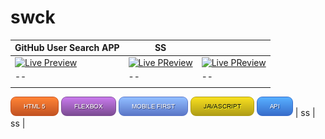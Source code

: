# swck

| GitHub User Search APP | SS  |  |
| -- | -- |-- |
| [![Live Preview](https://raw.githubusercontent.com/swckd/GitHub-user-search-app/gh-pages/assets/screenshot.jpg)](https://github.com/swckd/GitHub-user-search-app?tab=readme-ov-file) | [![Live PReview](https://raw.githubusercontent.com/swckd/TOP-Foundations-LandingPage/main/assets/images/descarga.png)](https://swckd.github.io/TOP-Foundations-LandingPage/) | [![Live PReview](https://raw.githubusercontent.com/swckd/TOP-Foundations-LandingPage/main/assets/images/descarga.png)](https://swckd.github.io/TOP-Foundations-LandingPage/) | ss |
| -- | -- |-- |
| <picture>
  <img alt="HTML 5" src="https://raw.githubusercontent.com/swckd/swckd/main/assets/img/HTML5.png">
</picture>

<picture>
  <img alt="Flexbox" src="https://raw.githubusercontent.com/swckd/swckd/main/assets/img/FLEXBOX.png">
</picture>

<picture>
  <img alt="Mobile First" src="https://raw.githubusercontent.com/swckd/swckd/main/assets/img/MOBILE%20FIRST.png">
</picture>

<picture>
  <img alt="Javascript" src="https://raw.githubusercontent.com/swckd/swckd/main/assets/img/JAVASCRIPT.png">
</picture>

<picture>
  <img alt="API" src="https://raw.githubusercontent.com/swckd/swckd/main/assets/img/API.png">
</picture> | ss | ss |



